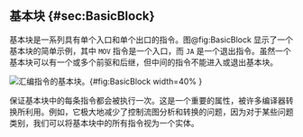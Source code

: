 

## 基本块 {#sec:BasicBlock}

基本块是一系列具有单个入口和单个出口的指令。图@fig:BasicBlock 显示了一个基本块的简单示例，其中 `MOV` 指令是一个入口，而 `JA` 是一个退出指令。虽然一个基本块可以有一个或多个前驱和后继，但中间的指令不能进入或退出基本块。

![汇编指令的基本块。](../../img/cpu_fe_opts/BasicBlock.png){#fig:BasicBlock width=40% }

保证基本块中的每条指令都会被执行一次。这是一个重要的属性，被许多编译器转换所利用。例如，它极大地减少了控制流图分析和转换的问题，因为对于某些问题类别，我们可以将基本块中的所有指令视为一个实体。